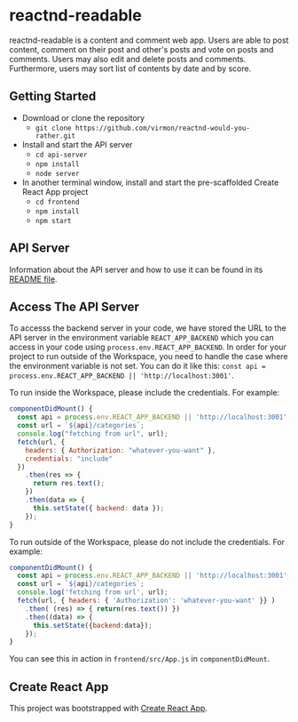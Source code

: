 # reactnd-readable

reactnd-readable is a content and comment web app. Users are able to post content, comment on their post and other's posts and vote on posts and comments. Users may also edit and delete posts and comments. Furthermore, users may sort list of contents by date and by score.

## Getting Started

* Download or clone the repository
    - `git clone https://github.com/virmon/reactnd-would-you-rather.git`
* Install and start the API server
    - `cd api-server`
    - `npm install`
    - `node server`
* In another terminal window, install and start the pre-scaffolded Create React App project
    - `cd frontend`
    - `npm install`
    - `npm start`

## API Server

Information about the API server and how to use it can be found in its [README file](api-server/README.md).

## Access The API Server

To accesss the backend server in your code, we have stored the URL to the API server in the environment variable `REACT_APP_BACKEND` which you can access in your code using `process.env.REACT_APP_BACKEND`. In order for your project to run outside of the Workspace, you need to handle the case where the environment variable is not set. You can do it like this: `const api = process.env.REACT_APP_BACKEND || 'http://localhost:3001'`. 

To run inside the Workspace, please include the credentials. For example:

  ```js
  componentDidMount() {
    const api = process.env.REACT_APP_BACKEND || 'http://localhost:3001';
    const url = `${api}/categories`;
    console.log("fetching from url", url);
    fetch(url, {
      headers: { Authorization: "whatever-you-want" },
      credentials: "include"
    })
      .then(res => {
        return res.text();
      })
      .then(data => {
        this.setState({ backend: data });
      });
  }
  ```

To run outside of the Workspace, please do not include the credentials. For example:

  ```js
  componentDidMount() {
    const api = process.env.REACT_APP_BACKEND || 'http://localhost:3001';
    const url = `${api}/categories`;
    console.log('fetching from url', url);
    fetch(url, { headers: { 'Authorization': 'whatever-you-want' }} )
      .then( (res) => { return(res.text()) })
      .then((data) => {
        this.setState({backend:data});
      });
  }
  ```

You can see this in action in `frontend/src/App.js` in `componentDidMount`.

## Create React App
This project was bootstrapped with [Create React App](https://github.com/facebook/create-react-app).